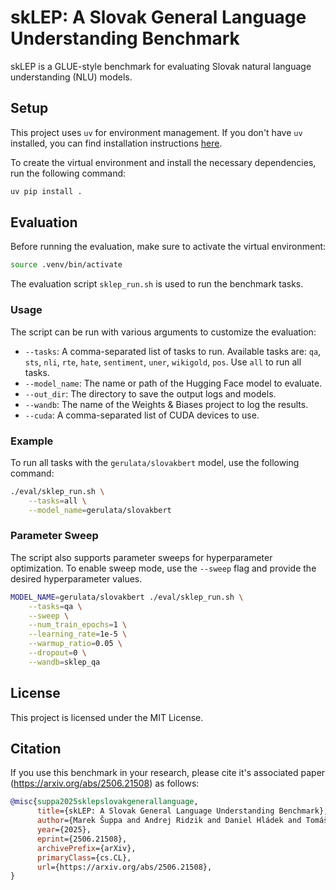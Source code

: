 # skLEP: A Slovak General Language Understanding Benchmark

skLEP is a GLUE-style benchmark for evaluating Slovak natural language understanding (NLU) models.

## Setup

This project uses `uv` for environment management. If you don't have `uv` installed, you can find installation instructions [here](https://docs.astral.sh/uv/getting-started/installation/).

To create the virtual environment and install the necessary dependencies, run the following command:

```bash
uv pip install .
```

## Evaluation

Before running the evaluation, make sure to activate the virtual environment:

```bash
source .venv/bin/activate
```

The evaluation script `sklep_run.sh` is used to run the benchmark tasks.

### Usage

The script can be run with various arguments to customize the evaluation:

- `--tasks`: A comma-separated list of tasks to run. Available tasks are: `qa`, `sts`, `nli`, `rte`, `hate`, `sentiment`, `uner`, `wikigold`, `pos`. Use `all` to run all tasks.
- `--model_name`: The name or path of the Hugging Face model to evaluate.
- `--out_dir`: The directory to save the output logs and models.
- `--wandb`: The name of the Weights & Biases project to log the results.
- `--cuda`: A comma-separated list of CUDA devices to use.

### Example

To run all tasks with the `gerulata/slovakbert` model, use the following command:

```bash
./eval/sklep_run.sh \
    --tasks=all \
    --model_name=gerulata/slovakbert
```

### Parameter Sweep

The script also supports parameter sweeps for hyperparameter optimization. To enable sweep mode, use the `--sweep` flag and provide the desired hyperparameter values.

```bash
MODEL_NAME=gerulata/slovakbert ./eval/sklep_run.sh \
    --tasks=qa \
    --sweep \
    --num_train_epochs=1 \
    --learning_rate=1e-5 \
    --warmup_ratio=0.05 \
    --dropout=0 \
    --wandb=sklep_qa
```

## License

This project is licensed under the MIT License.

## Citation

If you use this benchmark in your research, please cite it's associated paper (<https://arxiv.org/abs/2506.21508>) as follows:

```bibtex
@misc{suppa2025sklepslovakgenerallanguage,
      title={skLEP: A Slovak General Language Understanding Benchmark},
      author={Marek Šuppa and Andrej Ridzik and Daniel Hládek and Tomáš Javůrek and Viktória Ondrejová and Kristína Sásiková and Martin Tamajka and Marián Šimko},
      year={2025},
      eprint={2506.21508},
      archivePrefix={arXiv},
      primaryClass={cs.CL},
      url={https://arxiv.org/abs/2506.21508},
}
```

